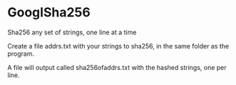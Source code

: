 # GooglSha256
Sha256 any set of strings, one line at a time

Create a file addrs.txt with your strings to sha256, in the same folder as the program.

A file will output called sha256ofaddrs.txt with the hashed strings, one per line.
